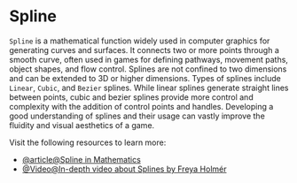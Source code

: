 # Spline

`Spline` is a mathematical function widely used in computer graphics for generating curves and surfaces. It connects two or more points through a smooth curve, often used in games for defining pathways, movement paths, object shapes, and flow control. Splines are not confined to two dimensions and can be extended to 3D or higher dimensions. Types of splines include `Linear`, `Cubic`, and `Bezier` splines. While linear splines generate straight lines between points, cubic and bezier splines provide more control and complexity with the addition of control points and handles. Developing a good understanding of splines and their usage can vastly improve the fluidity and visual aesthetics of a game.

Visit the following resources to learn more:

- [@article@Spline in Mathematics](https://en.wikipedia.org/wiki/Spline_(mathematics))
- [@Video@In-depth video about Splines by Freya Holmér](https://youtu.be/jvPPXbo87ds?si=JX_G-gS81tOwQwjf)
